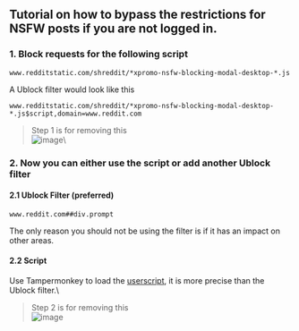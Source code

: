 ## Tutorial on how to bypass the restrictions for NSFW posts if you are not logged in.

### 1. Block requests for the following script
```
www.redditstatic.com/shreddit/*xpromo-nsfw-blocking-modal-desktop-*.js
```
A Ublock filter would look like this
```
www.redditstatic.com/shreddit/*xpromo-nsfw-blocking-modal-desktop-*.js$script,domain=www.reddit.com
```
> Step 1 is for removing this\
![image](https://github.com/bababoi-2/Reddit-Age-Bypass/assets/165707934/4abe1401-bbcc-4d5d-b9fc-4ae6f753be90)\
### 2. Now you can either use the script or add another Ublock filter

#### 2.1 Ublock Filter (preferred)
```
www.reddit.com##div.prompt
```
The only reason you should not be using the filter is if it has an impact on other areas.
#### 2.2 Script
Use Tampermonkey to load the [userscript](https://github.com/bababoi-2/Reddit-Age-Bypass/blob/main/reddit_age_bypass_userscript.js), it is more precise than the Ublock filter.\


> Step 2 is for removing this\
![image](https://github.com/bababoi-2/Reddit-Age-Bypass/assets/165707934/265ae2fe-455a-4840-b012-23398e6431b2)
